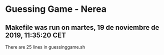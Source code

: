 # Guessing Game - Nerea
## Makefile was run on martes, 19 de noviembre de 2019, 11:35:20 CET
There are 25 lines in guessinggame.sh
